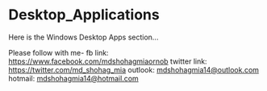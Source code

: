 # Desktop_Applications
Here is the Windows Desktop Apps section...


Please follow with me- 
fb link: https://www.facebook.com/mdshohagmiaornob 
twitter link: https://twitter.com/md_shohag_mia 
outlook: mdshohagmia14@outlook.com 
hotmail: mdshohagmia14@hotmail.com
